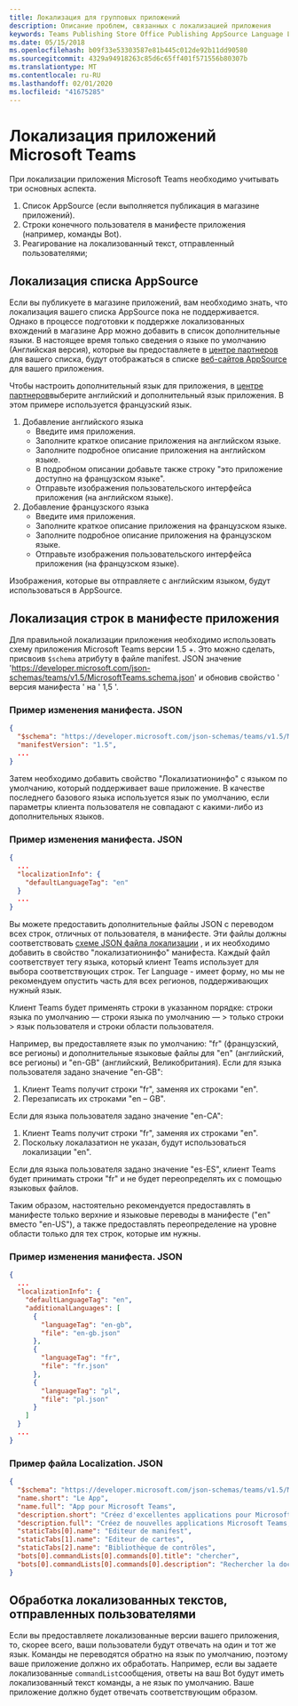 ```yaml
---
title: Локализация для групповых приложений
description: Описание проблем, связанных с локализацией приложения
keywords: Teams Publishing Store Office Publishing AppSource Language Localization
ms.date: 05/15/2018
ms.openlocfilehash: b09f33e53303587e81b445c012de92b11dd90580
ms.sourcegitcommit: 4329a94918263c85d6c65ff401f571556b80307b
ms.translationtype: MT
ms.contentlocale: ru-RU
ms.lasthandoff: 02/01/2020
ms.locfileid: "41675285"
---
```

# <a name="localization-for-microsoft-teams-apps"></a>Локализация приложений Microsoft Teams

При локализации приложения Microsoft Teams необходимо учитывать три основных аспекта.

1. Список AppSource (если выполняется публикация в магазине приложений).
1. Строки конечного пользователя в манифесте приложения (например, команды Bot).
1. Реагирование на локализованный текст, отправленный пользователями;

## <a name="localizing-your-appsource-listing"></a>Локализация списка AppSource

Если вы публикуете в магазине приложений, вам необходимо знать, что локализация вашего списка AppSource пока не поддерживается. Однако в процессе подготовки к поддержке локализованных вхождений в магазине App можно добавить в список дополнительные языки. В настоящее время только сведения о языке по умолчанию (Английская версия), которые вы предоставляете в [центре партнеров](/dev/store/use-partner-center-to-submit-to-appsource) для вашего списка, будут отображаться в списке [веб-сайтов AppSource](https://appsource.microsoft.com/marketplace/apps?product=office%3Bteams&page=1) для вашего приложения.

Чтобы настроить дополнительный язык для приложения, в [центре партнеров](/dev/store/use-partner-center-to-submit-to-appsource)выберите английский и дополнительный язык приложения. В этом примере используется французский язык.

1. Добавление английского языка
    * Введите имя приложения.
    * Заполните краткое описание приложения на английском языке.
    * Заполните подробное описание приложения на английском языке.
    * В подробном описании добавьте также строку "это приложение доступно на французском языке".
    * Отправьте изображения пользовательского интерфейса приложения (на английском языке).
2. Добавление французского языка
    * Введите имя приложения.
    * Заполните краткое описание приложения на французском языке.
    * Заполните подробное описание приложения на французском языке.
    * Отправьте изображения пользовательского интерфейса приложения (на французском языке).

Изображения, которые вы отправляете с английским языком, будут использоваться в AppSource.

## <a name="localizing-the-strings-in-your-app-manifest"></a>Локализация строк в манифесте приложения

Для правильной локализации приложения необходимо использовать схему приложения Microsoft Teams версии 1.5 +. Это можно сделать, присвоив `$schema` атрибуту в файле manifest. JSON значение 'https://developer.microsoft.com/json-schemas/teams/v1.5/MicrosoftTeams.schema.json' и обновив свойство ' версия манифеста ' на ' 1,5 '.

### <a name="example-manifestjson-change"></a>Пример изменения манифеста. JSON

```json
{
  "$schema": "https://developer.microsoft.com/json-schemas/teams/v1.5/MicrosoftTeams.schema.json",
  "manifestVersion": "1.5",
  ...
}
```

Затем необходимо добавить свойство "Локализатионинфо" с языком по умолчанию, который поддерживает ваше приложение. В качестве последнего базового языка используется язык по умолчанию, если параметры клиента пользователя не совпадают с какими-либо из дополнительных языков.

### <a name="example-manifestjson-change"></a>Пример изменения манифеста. JSON

```json
{
  ...
  "localizationInfo": {
    "defaultLanguageTag": "en"
  }
  ...
}
```

Вы можете предоставить дополнительные файлы JSON с переводом всех строк, отличных от пользователя, в манифесте. Эти файлы должны соответствовать [схеме JSON файла локализации](~/resources/schema/localization-schema.md) , и их необходимо добавить в свойство "локализатионинфо" манифеста. Каждый файл соответствует тегу языка, который клиент Teams использует для выбора соответствующих строк. Тег Language <language> - <region> имеет форму, но мы не рекомендуем опустить <region> часть для всех регионов, поддерживающих нужный язык.

Клиент Teams будет применять строки в указанном порядке: строки языка по умолчанию — строки языка по умолчанию — > только строки > язык пользователя и строки области пользователя.

Например, вы предоставляете язык по умолчанию: "fr" (французский, все регионы) и дополнительные языковые файлы для "en" (английский, все регионы) и "en-GB" (английский, Великобритания). Если для языка пользователя задано значение "en-GB":

1. Клиент Teams получит строки "fr", заменяя их строками "en".
2. Перезаписать их строками "en – GB".

Если для языка пользователя задано значение "en-CA": 

1. Клиент Teams получит строки "fr", заменяя их строками "en".
2. Поскольку локалазатион не указан, будут использоваться локализации "en".

Если для языка пользователя задано значение "es-ES", клиент Teams будет принимать строки "fr" и не будет переопределять их с помощью языковых файлов.

Таким образом, настоятельно рекомендуется предоставлять в манифесте только верхние и языковые переводы в манифесте ("en" вместо "en-US"), а также предоставлять переопределение на уровне области только для тех строк, которые им нужны.

### <a name="example-manifestjson-change"></a>Пример изменения манифеста. JSON

```json
{
  ...
  "localizationInfo": {
    "defaultLanguageTag": "en",
    "additionalLanguages": [
      {
        "languageTag": "en-gb",
        "file": "en-gb.json"
      },
      {
        "languageTag": "fr",
        "file": "fr.json"
      },
      {
        "languageTag": "pl",
        "file": "pl.json"
      }
    ]
  }
  ...
}
```

### <a name="example-localization-json-file"></a>Пример файла Localization. JSON

```json
{
  "$schema": "https://developer.microsoft.com/json-schemas/teams/v1.5/MicrosoftTeams.Localization.schema.json",
  "name.short": "Le App",
  "name.full": "App pour Microsoft Teams",
  "description.short": "Créez d'excellentes applications pour Microsoft Teams avec App.",
  "description.full": "Créez de nouvelles applications Microsoft Teams, concevez et prévisualisez des cartes bot, et explorez la documentation avec App.",
  "staticTabs[0].name": "Editeur de manifest",
  "staticTabs[1].name": "Editeur de cartes",
  "staticTabs[2].name": "Bibliothèque de contrôles",
  "bots[0].commandLists[0].commands[0].title": "chercher",
  "bots[0].commandLists[0].commands[0].description": "Rechercher la documentation Teams pertinente"
}
```

## <a name="handling-localized-text-submissions-from-your-users"></a>Обработка локализованных текстов, отправленных пользователями

Если вы предоставляете локализованные версии вашего приложения, то, скорее всего, ваши пользователи будут отвечать на один и тот же язык. Команды не переводятся обратно на язык по умолчанию, поэтому ваше приложение должно их обработать. Например, если вы задаете локализованные `commandList`сообщения, ответы на ваш Bot будут иметь локализованный текст команды, а не язык по умолчанию. Ваше приложение должно будет отвечать соответствующим образом.

